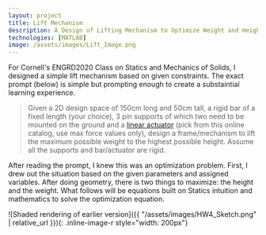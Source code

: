 ```yaml
---
layout: project
title: Lift Mechanism
description: A Design of Lifting Mechanism to Optimize Weight and Height
technologies: [MATLAB]
image: /assets/images/Lift_Image.png
---
```


For Cornell's ENGRD2020 Class on Statics and Mechanics of Solids, I designed a simple lift mechanism based on given constraints. The exact prompt (below) is simple but prompting enough to create a substaintial learning experience. 

> Given a 2D design space of 150cm long and 50cm tall, a rigid bar of a fixed length (your
choice), 3 pin supports of which two need to be mounted on the ground and a [linear
actuator](https://www.tolomatic.com/wp-content/uploads/2022/05/2700-4000_29_IMA_cat.pdf) (pick from this online catalog, use max force values only), design a
frame/mechanism to lift the maximum possible weight to the highest possible height.
Assume all the supports and bar/actuator are rigid.


After reading the prompt, I knew this was an optimization problem. First, I drew out the situation based on the given parameters and assigned variables. After doing geometry, there is two things to maximize: the height and the weight. What follows will be equations built on Statics intuition and mathematics to solve the optimization equation. 

![Shaded rendering of earlier version]({{ "/assets/images/HW4_Sketch.png" | relative_url }}){: .inline-image-r style="width: 200px"}
